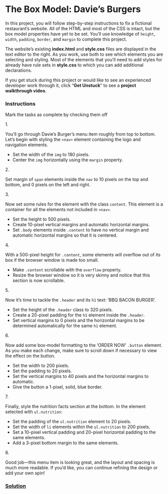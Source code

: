 # The Box Model: Davie’s Burgers

In this project, you will follow step-by-step instructions to fix a
fictional restaurant’s website. All of the HTML and most of the CSS is
intact, but the box model properties have yet to be set. You’ll use
knowledge of `height`, `width`, `padding`, `border`, and `margin` to
complete this project.

The website’s existing **index.html** and **style.css** files are
displayed in the text editor to the right. As you work, use both to see
which elements you are selecting and styling. Most of the elements that
you’ll need to add styles for already have rule sets in **style.css** to
which you can add additional declarations.

If you get stuck during this project or would like to see an experienced
developer work through it, click “**Get Unstuck**“ to see a **project
walkthrough video**.

### Instructions

Mark the tasks as complete by checking them off

1\.

You’ll go through Davie’s Burger’s menu item roughly from top to bottom.
Let’s begin with styling the `<nav>` element containing the logo and
navigation elements.

- Set the width of the `img` to 180 pixels.
- Center the `img` horizontally using the `margin` property.

2\.

Set margin of `span` elements inside the `nav` to 10 pixels on the top
and bottom, and 0 pixels on the left and right.

3\.

Now set some rules for the element with the class `content`. This
element is a container for all the elements not included in `<nav>`.

- Set the height to 500 pixels.
- Create 10-pixel vertical margins and automatic horizontal margins.
- Set `.body` elements inside `.content` to have no vertical margin and
  automatic horizontal margins so that it is centered.

4\.

With a 500-pixel height for `.content`, some elements will overflow out
of its box if the browser window is made too small.

- Make `.content` scrollable with the `overflow` property.
- Resize the browser window so it is very skinny and notice that this
  section is now scrollable.

5\.

Now it’s time to tackle the `.header` and its `h1` text: ‘BBQ BACON
BURGER’.

- Set the height of the `.header` class to 320 pixels.
- Create a 20-pixel padding for the `h1` element inside the `.header`.
- Set vertical margins to 0 pixels and the horizontal margins to be
  determined automatically for the same `h1` element.

6\.

Now add some box-model formatting to the ‘ORDER NOW’ `.button` element.
As you make each change, make sure to scroll down if necessary to view
the effect on the button.

- Set the width to 200 pixels.
- Set the padding to 20 pixels.
- Set the vertical margins to 40 pixels and the horizontal margins to
  automatic.
- Give the button a 1-pixel, solid, blue border.

7\.

Finally, style the nutrition facts section at the bottom. In the element
selected with `ul.nutrition`:

- Set the padding of the `ul.nutrition` element to 20 pixels.
- Set the width of `li` elements within the `ul.nutrition` to 200
  pixels.
- Set a 10-pixel vertical padding and 20-pixel horizontal padding to the
  same elements.
- Add a 3-pixel bottom margin to the same elements.

8\.

Good job—this menu item is looking great, and the layout and spacing is
much more readable. If you’d like, you can continue refining the design
or add your own spin!

### [Solution](https://datttrian.github.io/full-stack-engineer/fundamentals-of-css/box-model-on/index.html)
